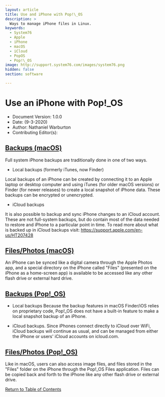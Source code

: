 ```yaml
---
layout: article
title: Use and iPhone with Pop!\_OS
description: >
  Ways to manage iPhone files in Linux.
keywords:
  - System76
  - Apple
  - iPhone
  - macOS
  - iCloud
  - PopOS
  - Pop!\_OS
image: http://support.system76.com/images/system76.png
hidden: false
section: software

---
```


# Use an iPhone with Pop!\_OS

- Document Version: 1.0.0
- Date: (9-3-2020)
- Author: Nathaniel Warburton
- Contributing Editor(s): 


## [Backups (macOS)](#iphone-backups-macos)

Full system iPhone backups are traditionally done in one of two ways.
- Local backups (formerly iTunes, now Finder)

Local backups of an iPhone can be created by connecting it to an Apple laptop or desktop computer and using iTunes (for older macOS versions) or Finder (for newer releases) to create a local snapshot of iPhone data. These backups can be encrypted or unencrypted.

- iCloud backups

It is also possible to backup and sync iPhone changes to an iCloud account. These are not full-system backups, but do contain most of the data needed to restore and iPhone to a particular point in time. To read more about what is backed up in iCloud backups visit: https://support.apple.com/en-us/HT207428

## [Files/Photos (macOS)](#iphone-files-photos-macos)
An iPhone can be synced like a digital camera through the Apple Photos app, and a special directory on the iPhone called "Files" (presented on the iPhone as a home-screen app) is available to be accessed like any other flash drive or external hard drive.


## [Backups (Pop!\_OS)](#iphone-backups-popos)

- Local backups
Because the backup features in macOS Finder/iOS relies on proprietary code, Pop!\_OS does not have a built-in feature to make a local snapshot backup of an iPhone.

- iCloud backups.
Since iPhones connect directly to iCloud over WiFi, iCloud backups will continue as usual, and can be managed from either the iPhone or users' iCloud accounts on icloud.com.

## [Files/Photos (Pop!\_OS)](#iphone-files-photos-popos)
Like in macOS, users can also access image files, and files stored in the "Files" folder on the iPhone through the Pop!\_OS Files application. Files can be copied back and forth to the iPhone like any other flash drive or external drive.

[Return to Table of Contents](#Contents)
